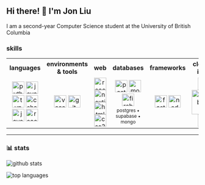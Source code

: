 


## Hi there! 👋 I'm Jon Liu

I am a second-year Computer Science student at the University of British Columbia


### skills

<table>
  <tr>
    <th>languages</th>
    <th>environments & tools</th>
    <th>web</th>
    <th>databases</th>
    <th>frameworks</th>
    <th>cloud & infra</th>
  </tr>
  <tr>
    <td align="center">
      <img src="https://cdn.jsdelivr.net/gh/devicons/devicon/icons/python/python-original.svg" width="32" alt="python"/>
      <img src="https://cdn.jsdelivr.net/gh/devicons/devicon/icons/javascript/javascript-original.svg" width="32" alt="javascript"/>
      <img src="https://cdn.jsdelivr.net/gh/devicons/devicon/icons/typescript/typescript-original.svg" width="32" alt="typescript"/>
      <img src="https://cdn.jsdelivr.net/gh/devicons/devicon/icons/csharp/csharp-original.svg" width="32" alt="csharp"/>
      <img src="https://cdn.jsdelivr.net/gh/devicons/devicon/icons/java/java-original.svg" width="32" alt="java"/>
      <img src="https://cdn.jsdelivr.net/gh/devicons/devicon/icons/react/react-original.svg" width="32" alt="react"/>
    </td>
    <td align="center">
      <img src="https://cdn.jsdelivr.net/gh/devicons/devicon/icons/vscode/vscode-original.svg" width="32" alt="vscode"/>
      <img src="https://cdn.jsdelivr.net/gh/devicons/devicon/icons/git/git-original.svg" width="32" alt="git"/>
    </td>
    <td align="center">
      <img src="https://cdn.jsdelivr.net/gh/devicons/devicon/icons/react/react-original.svg" width="32" alt="react"/>
      <img src="https://cdn.jsdelivr.net/gh/devicons/devicon/icons/nextjs/nextjs-original.svg" width="32" alt="nextjs"/>
      <img src="https://cdn.jsdelivr.net/gh/devicons/devicon/icons/html5/html5-original.svg" width="32" alt="html5"/>
      <img src="https://cdn.jsdelivr.net/gh/devicons/devicon/icons/css3/css3-original.svg" width="32" alt="css3"/>
    </td>
    <td align="center">
      <img src="https://cdn.jsdelivr.net/gh/devicons/devicon/icons/postgresql/postgresql-original.svg" width="32" alt="postgresql"/>
      <img src="https://cdn.jsdelivr.net/gh/devicons/devicon/icons/mongodb/mongodb-original.svg" width="32" alt="mongodb"/>
      <img src="https://cdn.jsdelivr.net/gh/devicons/devicon/icons/firebase/firebase-plain.svg" width="32" alt="firebase / firestore"/>
      <div style="font-size:12px; margin-top:4px;">postgres • supabase • mongo</div>
    </td>
    <td align="center">
      <img src="https://cdn.jsdelivr.net/gh/devicons/devicon/icons/fastapi/fastapi-original.svg" width="32" alt="fastapi"/>
      <img src="https://cdn.jsdelivr.net/gh/devicons/devicon/icons/nodejs/nodejs-original.svg" width="32" alt="nodejs"/>
    </td>
    <td align="center">
        <img src="https://cdn.jsdelivr.net/gh/devicons/devicon/icons/firebase/firebase-plain.svg" width="32" alt="firebase / firestore"/>
        <img src="https://cdn.jsdelivr.net/gh/devicons/devicon/icons/supabase/supabase-original-wordmark.svg" width="64" alt="supabase"/>
        <img src="https://cdn.jsdelivr.net/gh/devicons/devicon/icons/docker/docker-original.svg" width="32" alt="docker"/>
    </td>
  </tr>
</table>

---

### 📊 stats

<!-- github stats card -->
<img
  src="https://github-readme-stats.vercel.app/api?username=your_username&show_icons=true&hide_border=true"
  alt="github stats"
/>

<!-- top languages card -->
<img
  src="https://github-readme-stats.vercel.app/api/top-langs/?username=your_username&layout=compact&hide_border=true"
  alt="top languages"
/>
